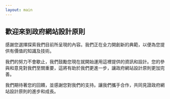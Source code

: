 ```yaml
---
layout: main
---
```


## 歡迎來到政府網站設計原則

感謝您選擇探索我們目前所呈現的內容。我們正在全力開創新的典範，以便為您提供有價值的知識及技術。

我們的努力不會歇止，我們鼓勵您現在就開始運用這裡提供的資訊和設計。您的參與和意見對我們至關重要，這將有助於我們更進一步，讓政府網站設計原則更加完善。

我們期待著您的回饋，並感謝您對我們的支持。讓我們攜手合作，共同見證政府網站設計原則的進步和成長。
